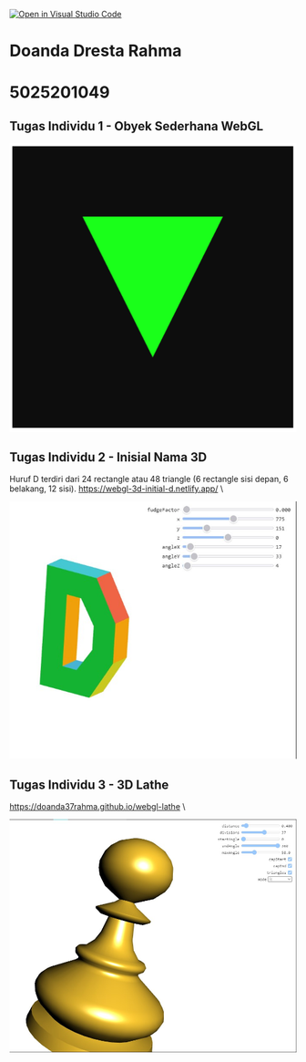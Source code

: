 [![Open in Visual Studio Code](https://classroom.github.com/assets/open-in-vscode-c66648af7eb3fe8bc4f294546bfd86ef473780cde1dea487d3c4ff354943c9ae.svg)](https://classroom.github.com/online_ide?assignment_repo_id=8368458&assignment_repo_type=AssignmentRepo)

# Doanda Dresta Rahma 
# 5025201049

## Tugas Individu 1 - Obyek Sederhana WebGL

![tugas1](tugas-1/img/renderimage.png?raw=true "tugas1")

## Tugas Individu 2 - Inisial Nama 3D
Huruf D terdiri dari 24 rectangle atau 48 triangle (6 rectangle sisi depan, 6 belakang, 12 sisi).
https://webgl-3d-initial-d.netlify.app/ \

![tugas2](tugas-2/img/3d-inisial.jpg?raw=true "tugas2")

## Tugas Individu 3 - 3D Lathe
https://doanda37rahma.github.io/webgl-lathe \

![tugas3](tugas-3/img/pawn.jpg?raw=true "tugas3")


